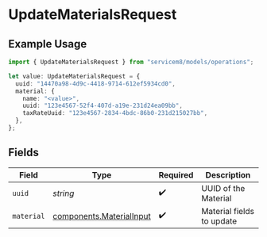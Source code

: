 # UpdateMaterialsRequest

## Example Usage

```typescript
import { UpdateMaterialsRequest } from "servicem8/models/operations";

let value: UpdateMaterialsRequest = {
  uuid: "14470a98-4d9c-4418-9714-612ef5934cd0",
  material: {
    name: "<value>",
    uuid: "123e4567-52f4-407d-a19e-231d24ea09bb",
    taxRateUuid: "123e4567-2834-4bdc-86b0-231d215027bb",
  },
};
```

## Fields

| Field                                                                | Type                                                                 | Required                                                             | Description                                                          |
| -------------------------------------------------------------------- | -------------------------------------------------------------------- | -------------------------------------------------------------------- | -------------------------------------------------------------------- |
| `uuid`                                                               | *string*                                                             | :heavy_check_mark:                                                   | UUID of the Material                                                 |
| `material`                                                           | [components.MaterialInput](../../models/components/materialinput.md) | :heavy_check_mark:                                                   | Material fields to update                                            |